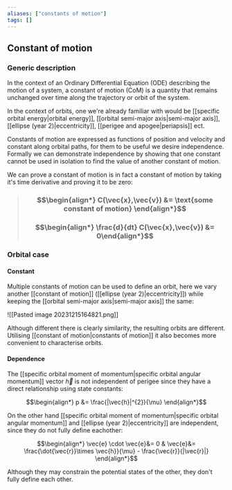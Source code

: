 ```yaml
---
aliases: ["constants of motion"]
tags: []
---
```


## Constant of motion

### Generic description

In the context of an Ordinary Differential Equation (ODE) describing the motion of a system, a constant of motion (CoM) is a quantity that remains unchanged over time along the trajectory or orbit of the system.

In the context of orbits, one we're already familiar with would be [[specific orbital energy|orbital energy]], [[orbital semi-major axis|semi-major axis]], [[ellipse (year 2)|eccentricity]], [[perigee and apogee|periapsis]] ect.

Constants of motion are expressed as functions of position and velocity and constant along orbital paths, for them to be useful we desire independence. Formally we can demonstrate independence by showing that one constant cannot be used in isolation to find the value of another constant of motion.

We can prove a constant of motion is in fact a constant of motion by taking it's time derivative and proving it to be zero:

> ### $$\begin{align*} C(\vec{x},\vec{v})  &= \text{some constant of motion}  \end{align*}$$
> ### $$\begin{align*} \frac{d}{dt} C(\vec{x},\vec{v})  &= 0\end{align*}$$ 

### Orbital case
#### Constant
Multiple constants of motion can be used to define an orbit, here we vary another [[constant of motion]] ([[ellipse (year 2)|eccentricity]]) while keeping the [[orbital semi-major axis|semi-major axis]] the same:

![[Pasted image 20231215164821.png]]

Although different there is clearly similarity, the resulting orbits are different. Utilising [[constant of motion|constants of motion]] it also becomes more convenient to characterise orbits.

#### Dependence

The [[specific orbital moment of momentum|specific orbital angular momentum]] vector $\vec{h}$ is not independent of perigee since they have a direct relationship using state constants:

$$\begin{align*}
p &= \frac{|\vec{h}|^{2}}{\mu}
\end{align*}$$

On the other hand [[specific orbital moment of momentum|specific orbital angular momentum]] and [[ellipse (year 2)|eccentricity]] are independent, since they do not fully define eachother:

$$\begin{align*}
\vec{e} \cdot \vec{e}&= 0 & \vec{e}&= \frac{\dot{\vec{r}}\times \vec{h}}{\mu} - \frac{\vec{r}}{|\vec{r}|}
\end{align*}$$

Although they may constrain the potential states of the other, they don't fully define each other.
